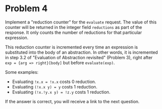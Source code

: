 # Problem 4

Implement a "reduction counter" for the `evaluate` request.
The value of this counter will be returned in the integer field `reductions` as part of the response.
It only counts the number of reductions for that particular expression.

This reduction counter is incremented every time an expression is substituted into the body of an abstraction.
In other words, it is incremented in step 3.2 of "Evaluation of Abstraction revisited" (Problem 3), right after
`exp = {arg => right}[body]` but before `evaluate(exp)`.

Some examples:

* Evaluating `!x.x = !x.x` costs 0 reduction.
* Evaluating `(!x.x y) = y` costs 1 reduction.
* Evaluating `(!x.!y.x y) = !z.y` costs 1 reduction.

If the answer is correct, you will receive a link to the next question.
